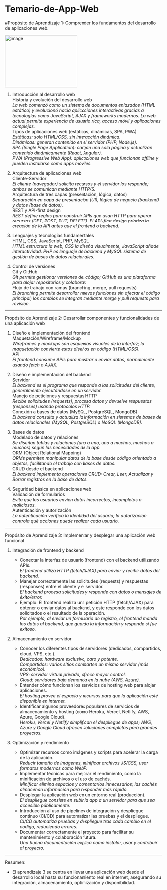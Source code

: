 
# Temario-de-App-Web

#Propósito de Aprendizaje 1: Comprender los fundamentos del desarrollo de aplicaciones web.

<img width="231" height="167" alt="image" src="https://github.com/user-attachments/assets/eb69f95a-37a7-49df-b2ef-b6632afbb21c" />

1. Introducción al desarrollo web  
   Historia y evolución del desarrollo web  
   _La web comenzó como un sistema de documentos enlazados (HTML estático) y evolucionó hacia aplicaciones interactivas gracias a tecnologías como JavaScript, AJAX y frameworks modernos. La web actual permite experiencia de usuario rica, acceso móvil y aplicaciones complejas._  
   Tipos de aplicaciones web (estáticas, dinámicas, SPA, PWA)  
   _Estáticas: solo HTML/CSS, sin interacción dinámica._  
   _Dinámicas: generan contenido en el servidor (PHP, Node.js)._  
   _SPA (Single Page Application): cargan una sola página y actualizan contenido dinámicamente (React, Angular)._  
   _PWA (Progressive Web App): aplicaciones web que funcionan offline y pueden instalarse como apps móviles._

2. Arquitectura de aplicaciones web  
   Cliente-Servidor  
   _El cliente (navegador) solicita recursos y el servidor los responde; ambos se comunican mediante HTTP/S._  
   Arquitectura de tres capas (presentación, lógica, datos)  
   _Separación en capa de presentación (UI), lógica de negocio (backend) y datos (base de datos)._  
   REST y API-first design  
   _REST define reglas para construir APIs que usan HTTP para operar recursos (GET, POST, PUT, DELETE). El API-first design prioriza la creación de la API antes que el frontend o backend._

3. Lenguajes y tecnologías fundamentales  
   HTML, CSS, JavaScript, PHP, MySQL  
   _HTML estructura la web, CSS la diseña visualmente, JavaScript añade interactividad. PHP es lenguaje de backend y MySQL sistema de gestión de bases de datos relacionales._

4. Control de versiones  
   Git y GitHub  
   _Git permite gestionar versiones del código; GitHub es una plataforma para alojar repositorios y colaborar._  
   Flujo de trabajo con ramas (branching, merge, pull requests)  
   _El branching permite desarrollar nuevas funciones sin afectar el código principal; los cambios se integran mediante merge y pull requests para revisión._

---

Propósito de Aprendizaje 2: Desarrollar componentes y funcionalidades de una aplicación web

1. Diseño e implementación del frontend  
   Maquetación/Wireframe/Mockup  
   _Wireframes y mockups son esquemas visuales de la interfaz; la maquetación convierte estos diseños en código (HTML/CSS)._  
   API  
   _El frontend consume APIs para mostrar o enviar datos, normalmente usando fetch o AJAX._

2. Diseño e implementación del backend  
   Servidor  
   _El backend es el programa que responde a las solicitudes del cliente, generalmente ejecutándose en un servidor._  
   Manejo de peticiones y respuestas HTTP  
   _Recibe solicitudes (requests), procesa datos y devuelve respuestas (responses) usando protocolos HTTP._  
   Conexión a bases de datos (MySQL, PostgreSQL, MongoDB)  
   _El backend consulta y actualiza la información en sistemas de bases de datos relacionales (MySQL, PostgreSQL) o NoSQL (MongoDB)._

3. Bases de datos  
   Modelado de datos y relaciones  
   _Se diseñan tablas y relaciones (uno a uno, uno a muchos, muchos a muchos) según las necesidades de la app._  
   ORM (Object Relational Mapping)  
   _ORMs permiten manipular datos de la base desde código orientado a objetos, facilitando el trabajo con bases de datos._  
   CRUD desde el backend  
   _El backend implementa operaciones CRUD: Crear, Leer, Actualizar y Borrar registros en la base de datos._

4. Seguridad básica en aplicaciones web  
   Validación de formularios  
   _Evita que los usuarios envíen datos incorrectos, incompletos o maliciosos._  
   Autenticación y autorización  
   _La autenticación verifica la identidad del usuario; la autorización controla qué acciones puede realizar cada usuario._

---

Propósito de Aprendizaje 3: Implementar y desplegar una aplicación web funcional

1. Integración de frontend y backend  
   - Conectar la interfaz de usuario (frontend) con el backend utilizando APIs.  
     _El frontend utiliza HTTP (fetch/AJAX) para enviar y recibir datos del backend._  
   - Manejar correctamente las solicitudes (requests) y respuestas (responses) entre el cliente y el servidor.  
     _El backend procesa solicitudes y responde con datos o mensajes de éxito/error._  
   - Ejemplo: El frontend realiza una petición HTTP (fetch/AJAX) para obtener o enviar datos al backend, y este responde con los datos solicitados o el resultado de la operación.  
     _Por ejemplo, al enviar un formulario de registro, el frontend manda los datos al backend, que guarda la información y responde si fue exitoso._

2. Almacenamiento en servidor  
   - Conocer los diferentes tipos de servidores (dedicados, compartidos, cloud, VPS, etc.).  
     _Dedicados: hardware exclusivo, caro y potente._  
     _Compartidos: varios sitios comparten un mismo servidor (más económico)._  
     _VPS: servidor virtual privado, ofrece mayor control._  
     _Cloud: servidores bajo demanda en la nube (AWS, Azure)._  
   - Entender cómo funcionan los servicios de hosting web para alojar aplicaciones.  
     _El hosting provee el espacio y recursos para que la aplicación esté disponible en internet._  
   - Identificar algunos proveedores populares de servicios de almacenamiento y hosting (como Heroku, Vercel, Netlify, AWS, Azure, Google Cloud).  
     _Heroku, Vercel y Netlify simplifican el despliegue de apps; AWS, Azure y Google Cloud ofrecen soluciones completas para grandes proyectos._

3. Optimización y rendimiento  
   - Optimizar recursos como imágenes y scripts para acelerar la carga de la aplicación.  
     _Reducir tamaño de imágenes, minificar archivos JS/CSS, usar formatos modernos como WebP._  
   - Implementar técnicas para mejorar el rendimiento, como la minificación de archivos o el uso de cachés.  
     _Minificar elimina espacios y comentarios innecesarios; las cachés almacenan información para responder más rápido._  
   - Desplegar la aplicación web en un entorno real (producción).  
     _El despliegue consiste en subir la app a un servidor para que sea accesible públicamente._  
   - Introducción al uso de pipelines de integración y despliegue continuo (CI/CD) para automatizar las pruebas y el despliegue.  
     _CI/CD automatiza pruebas y despliegue tras cada cambio en el código, reduciendo errores._  
   - Documentar correctamente el proyecto para facilitar su mantenimiento y colaboración futura.  
     _Una buena documentación explica cómo instalar, usar y contribuir al proyecto._

---

Resumen:  
- El aprendizaje 3 se centra en llevar una aplicación web desde el desarrollo local hasta su funcionamiento real en internet, asegurando su integración, almacenamiento, optimización y disponibilidad.
